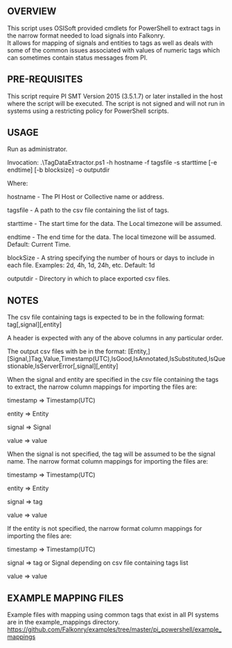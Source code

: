 OVERVIEW
--------
This script uses OSISoft provided cmdlets for PowerShell to extract tags in the narrow format needed to load signals into Falkonry.   
It allows for mapping of signals and entities to tags as well as deals with some of the common issues associated with values of numeric tags 
which can sometimes contain status messages from PI.

PRE-REQUISITES
--------------
This script require PI SMT Version 2015 (3.5.1.7) or later installed in the host where the script will be executed.  The script is not signed and will not run in systems
using a restricting policy for PowerShell scripts. 

USAGE
-----
Run as administrator.

Invocation:
  .\TagDataExtractor.ps1 -h hostname -f tagsfile -s starttime [-e endtime] [-b blocksize] -o outputdir

Where:

hostname - The PI Host or Collective name or address.

tagsfile - A path to the csv file containing the list of tags.

starttime - The start time for the data.  The Local timezone will be assumed.

endtime - The end time for the data. The local timezone will be assumed.  Default: Current Time.

blockSize - A string specifying the number of hours or days to include in each file.  Examples: 2d, 4h, 1d, 24h, etc.   Default: 1d

outputdir - Directory in which to place exported csv files.

NOTES
-----
The csv file containing tags is expected to be in the following format:
tag[,signal][,entity] 

A header is expected with any of the above columns in any particular order.

The output csv files with be in the format:
[Entity,][Signal,]Tag,Value,Timestamp(UTC),IsGood,IsAnnotated,IsSubstituted,IsQuestionable,IsServerError[,signal][,entity]

When the signal and entity are specified in the csv file containing the tags to extract, the narrow column mappings for importing the files are:

timestamp => Timestamp(UTC) 

entity => Entity

signal => Signal

value => value

When the signal is not specified, the tag will be assumed to be the signal name.  The narrow format column mappings for importing the files are:

timestamp => Timestamp(UTC) 

entity => Entity

signal => tag

value => value

If the entity is not specified, the narrow format column mappings for importing the files are:

timestamp => Timestamp(UTC) 

signal => tag or Signal depending on csv file containing tags list

value => value

EXAMPLE MAPPING FILES
---------------------

Example files with mapping using common tags that exist in all PI systems are in the example_mappings directory.
https://github.com/Falkonry/examples/tree/master/pi_powershell/example_mappings
